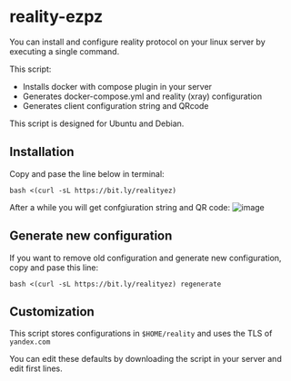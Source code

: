 # reality-ezpz
You can install and configure reality protocol on your linux server by executing a single command.

This script:
* Installs docker with compose plugin in your server
* Generates docker-compose.yml and reality (xray) configuration
* Generates client configuration string and QRcode

This script is designed for Ubuntu and Debian.

## Installation
Copy and pase the line below in terminal:
```
bash <(curl -sL https://bit.ly/realityez)
```
After a while you will get confgiuration string and QR code:
![image](https://user-images.githubusercontent.com/39186039/232563871-0140e10a-22b4-4653-9bc9-cdba519a8b41.png)

## Generate new configuration
If you want to remove old configuration and generate new configuration, copy and pase this line:
```
bash <(curl -sL https://bit.ly/realityez) regenerate
```

## Customization
This script stores configurations in `$HOME/reality` and uses the TLS of `yandex.com`

You can edit these defaults by downloading the script in your server and edit first lines.